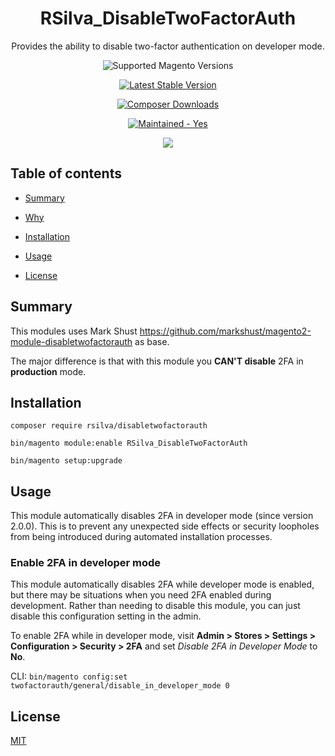
  

<h1 align="center">RSilva_DisableTwoFactorAuth</h1>

<div align="center">

<p>Provides the ability to disable two-factor authentication on developer mode.</p>

<img  src="https://img.shields.io/badge/magento-2.4-brightgreen.svg?logo=magento&longCache=true&style=flat-square"  alt="Supported Magento Versions"  />

  

<a  href="https://packagist.org/packages/markshust/magento2-module-disabletwofactorauth"  target="_blank"><img  src="https://img.shields.io/packagist/v/markshust/magento2-module-disabletwofactorauth.svg?style=flat-square"  alt="Latest Stable Version"  /></a>

  

<a  href="https://packagist.org/packages/markshust/magento2-module-disabletwofactorauth"  target="_blank"><img  src="https://poser.pugx.org/markshust/magento2-module-disabletwofactorauth/downloads"  alt="Composer Downloads"  /></a>

  

<a  href="https://GitHub.com/Naereen/StrapDown.js/graphs/commit-activity"  target="_blank"><img  src="https://img.shields.io/badge/maintained%3F-yes-brightgreen.svg?style=flat-square"  alt="Maintained - Yes"  /></a>

  

<a  href="https://opensource.org/licenses/MIT"  target="_blank"><img  src="https://img.shields.io/badge/license-MIT-blue.svg"  /></a>

  

</div>

  

  

## Table of contents

  

  

-  [Summary](#summary)

  

-  [Why](#why)

  

-  [Installation](#installation)

  

-  [Usage](#usage)

  

-  [License](#license)

  

  

## Summary

  

This modules uses Mark Shust https://github.com/markshust/magento2-module-disabletwofactorauth as base.

The major difference is that with this module you **CAN'T disable** 2FA in **production** mode.

  

## Installation  

```
composer require rsilva/disabletwofactorauth

bin/magento module:enable RSilva_DisableTwoFactorAuth 

bin/magento setup:upgrade 

```
  

## Usage

This module automatically disables 2FA in developer mode (since version 2.0.0).  This is to prevent any unexpected side effects or security loopholes from being introduced during automated installation processes.
   

### Enable 2FA in developer mode

This module automatically disables 2FA while developer mode is enabled, but there may be situations when you need 2FA enabled during development. Rather than needing to disable this module, you can just disable this configuration setting in the admin.

To enable 2FA while in developer mode, visit **Admin > Stores > Settings > Configuration > Security > 2FA** and set *Disable 2FA in Developer Mode* to **No**.

CLI: `bin/magento config:set twofactorauth/general/disable_in_developer_mode 0`


## License

[MIT](https://opensource.org/licenses/MIT)